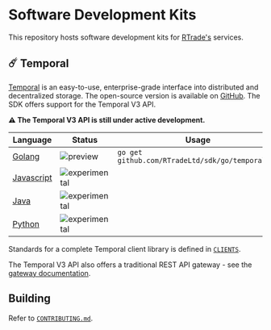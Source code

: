# Software Development Kits

This repository hosts software development kits for
[RTrade's](https://www.rtradetechnologies.com/) services.

## ☄️ Temporal

[Temporal](https://temporal.cloud/) is an easy-to-use, enterprise-grade interface
into distributed and decentralized storage. The open-source version is available
on [GitHub](https://github.com/RTradeLtd/Temporal). The SDK offers support for
the Temporal V3 API.

**⚠️ The Temporal V3 API is still under active development.**

| Language                     | Status                                                                    | Usage                                            | Examples                      |
|------------------------------|---------------------------------------------------------------------------|--------------------------------------------------|-------------------------------|
| [Golang](/go/temporal)       | ![preview](https://img.shields.io/badge/status-preview-orange.svg) | `go get github.com/RTradeLtd/sdk/go/temporal...` | [`examples/go`](/examples/go) |
| [Javascript](/js/temporal)   | ![experimental](https://img.shields.io/badge/status-experimental-red.svg) |                                                  |                               |
| [Java](/java/cloud/temporal) | ![experimental](https://img.shields.io/badge/status-experimental-red.svg) |                                                  |                               |
| [Python](/py/temporal)   | ![experimental](https://img.shields.io/badge/status-experimental-red.svg) |                                                  |                               |

Standards for a complete Temporal client library is defined in [`CLIENTS`](/CLIENTS.md).

The Temporal V3 API also offers a traditional REST API gateway - see the
[gateway documentation](https://rtradeltd.github.io/sdk/gateway).

## Building

Refer to [`CONTRIBUTING.md`](/CONTRIBUTING.md).
